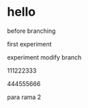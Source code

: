 # hello

before branching

first experiment

experiment modify branch

111222333

444555666

para rama 2

